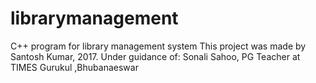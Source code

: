 # librarymanagement
C++ program for library management system
This project was made by Santosh Kumar, 2017.
Under guidance of: Sonali Sahoo, PG Teacher at TIMES Gurukul ,Bhubanaeswar
